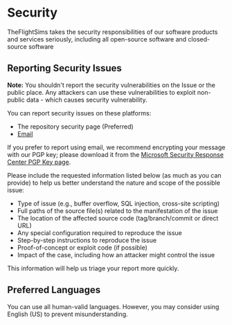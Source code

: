 # Security

TheFlightSims takes the security responsibilities  of our software products and services seriously, including all open-source software and closed-source software

## Reporting Security Issues

**Note:** You shouldn't report the security vulnerabilities on the Issue or the public place. Any attackers can use these vulnerabilities to exploit non-public data - which causes security vulnerability.

You can report security issues on these platforms:

* The repository security page (Preferred)
* [Email](mailto:welcome.tfs@outlook.com)

If you prefer to report using email, we recommend encrypting your message with our PGP key; please download it from the [Microsoft Security Response Center PGP Key page](https://www.microsoft.com/msrc/pgp-key-msrc).

Please include the requested information listed below (as much as you can provide) to help us better understand the nature and scope of the possible issue:

* Type of issue (e.g., buffer overflow, SQL injection, cross-site scripting)
* Full paths of the source file(s) related to the manifestation of the issue
* The location of the affected source code (tag/branch/commit or direct URL)
* Any special configuration required to reproduce the issue
* Step-by-step instructions to reproduce the issue
* Proof-of-concept or exploit code (if possible)
* Impact of the case, including how an attacker might control the issue

This information will help us triage your report more quickly.

## Preferred Languages

You can use all human-valid languages. However, you may consider using English (US) to prevent misunderstanding.
